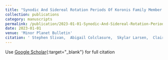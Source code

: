 ```yaml
---
title: "Synodic And Sidereal Rotation Periods Of Koronis Family Member (1389) Onnie"
collection: publications
category: manuscripts
permalink: /publication/2023-01-01-Synodic-And-Sidereal-Rotation-Periods-Of-Koronis-Family-Member-1389-Onnie
date: 2023-01-01
venue: 'Minor Planet Bulletin'
citation: ' Stephen Slivan,  Abigail Colclasure,  Skylar Larsen,  Claire McLellan-Cassivi,  Orisvaldo Neto,  Maurielle Noto,  Maya Redden,  Francis Wilkin, &quot;Synodic And Sidereal Rotation Periods Of Koronis Family Member (1389) Onnie.&quot; Minor Planet Bulletin, 2023.'
---
```

Use [Google Scholar](https://scholar.google.com/scholar?q=Synodic+And+Sidereal+Rotation+Periods+Of+Koronis+Family+Member+(1389)+Onnie){:target="_blank"} for full citation